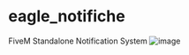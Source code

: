 # eagle_notifiche
FiveM Standalone Notification System
![image](https://github.com/404error-dev/eagle_notifiche/assets/45904818/aae53d4d-7ffe-4375-a4de-75402efd153e)
